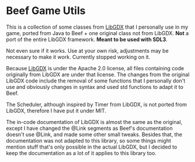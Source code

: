 # Beef Game Utils

This is a collection of some classes from [LibGDX](https://github.com/libgdx/libgdx/) that I personally use in my game, ported from Java to Beef + one original class not from LibGDX. **Not** a port of the entire LibGDX framework. **Meant to be used with SDL3**.

Not even sure if it works. Use at your own risk, adjustments may be necessary to make it work. Currently stopped working on it.

Because [LibGDX](https://github.com/libgdx/libgdx/) is under the Apache 2.0 license, all files containing code originally from LibGDX are under that license.
The changes from the original LibGDX code include the removal of some functions that I personally don't use and obviously changes in syntax and used std functions to adapt it to Beef.

The Scheduler, although inspired by Timer from LibGDX, is not ported from LibGDX, therefore I have put it under MIT.

The in-code documentation of LibGDX is almost the same as the original, except I have changed the @Link segments as Beef's documentation doesn't use @Link, and made some other small tweaks. Besides that, the documentation was not adapted to this library, so some things might mention stuff that's only possible in the actual LibGDX, but I decided to keep the documentation as a lot of it applies to this library too.
